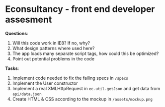 # Econsultancy - front end developer assesment

**Questions**:
 1. Will this code work in IE8? If no, why?
 2. What design patterns where used here?
 3. The app loads many separate script tags, how could this be optimized?
 4. Point out potential problems in the code

**Tasks**:
 1. Implement code needed to fix the failing specs in `/specs`
 2. Implement the User constructor
 3. Implement a real XMLHttpRequest in `ec.util.getJson` and get data from `api/data.json`
 4. Create HTML & CSS according to the mockup in `/assets/mockup.png`
